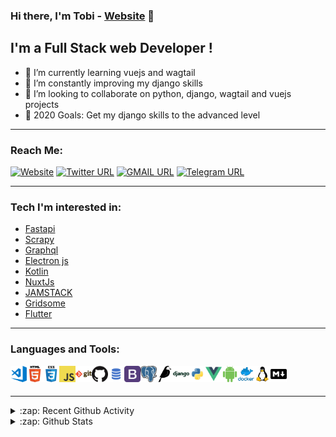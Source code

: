 ### Hi there, I'm Tobi -  [Website][website] 👋

## I'm a Full Stack web Developer !
- 🔭 I’m currently learning vuejs and wagtail
- 🌱 I’m constantly improving my django skills
- 👯 I’m looking to collaborate on python, django, wagtail and vuejs projects
- 🥅 2020 Goals: Get my django skills to the advanced level

---

### Reach Me:

[![Website](https://img.shields.io/website?label=tobidegnon.com&style=for-the-badge&url=https%3A%2F%2Fcodestackr.com)](https://tobidegnon.herokuapp.com)
[![Twitter URL](https://img.shields.io/twitter/url?color=%231DA1F2&label=Follow%20%40Tobi-DE&logo=twitter&style=for-the-badge&url=https%3A%2F%2Ftwitter%2FTobi71110248)](https://twitter.com/Tobi71110248?ref_src=twsrc%5Etfw)
[![GMAIL URL](https://img.shields.io/twitter/url?color=%23D14836&label=GMAIL%20CONTACT&logo=gmail&style=for-the-badge&url=https%3A%2F%2Ftwitter.com%2FTobi71110248)](mailto:degnonfrancis@gmail.com)
[![Telegram URL](https://img.shields.io/twitter/url?color=%232CA5E0&label=Telegram&logo=telegram&style=for-the-badge&url=https%3A%2F%2Ft.me%2FTobi_DE1999)](https://t.me/Tobi_DE1999)


---

### Tech I'm interested in:

- [Fastapi](https://github.com/tiangolo/fastapi)
- [Scrapy](https://github.com/scrapy/scrapy)
- [Graphql](https://graphql.org/)
- [Electron js](https://www.electronjs.org/)
- [Kotlin](https://kotlinlang.org/) 
- [NuxtJs](https://fr.nuxtjs.org/)
- [JAMSTACK](https://jamstack.org/)
- [Gridsome](https://gridsome.org/)
- [Flutter](https://flutter.dev/)

---


### Languages and Tools:

<img align="left" alt="Visual Studio Code" width="26px" src="https://raw.githubusercontent.com/github/explore/80688e429a7d4ef2fca1e82350fe8e3517d3494d/topics/visual-studio-code/visual-studio-code.png" />
<img align="left" alt="HTML5" width="26px" src="https://raw.githubusercontent.com/github/explore/80688e429a7d4ef2fca1e82350fe8e3517d3494d/topics/html/html.png" />
<img align="left" alt="CSS3" width="26px" src="https://raw.githubusercontent.com/github/explore/80688e429a7d4ef2fca1e82350fe8e3517d3494d/topics/css/css.png" />
<img align="left" alt="JavaScript" width="26px" src="https://raw.githubusercontent.com/github/explore/80688e429a7d4ef2fca1e82350fe8e3517d3494d/topics/javascript/javascript.png" />
<img align="left" alt="Git" width="26px" src="https://raw.githubusercontent.com/github/explore/80688e429a7d4ef2fca1e82350fe8e3517d3494d/topics/git/git.png" />
<img align="left" alt="GitHub" width="26px" src="https://raw.githubusercontent.com/github/explore/78df643247d429f6cc873026c0622819ad797942/topics/github/github.png" />
<img align="left" alt="SQL" width="26px" src="https://raw.githubusercontent.com/github/explore/80688e429a7d4ef2fca1e82350fe8e3517d3494d/topics/sql/sql.png" />
<img align="left" alt="Bootsrap" width="26px" src="https://raw.githubusercontent.com/github/explore/80688e429a7d4ef2fca1e82350fe8e3517d3494d/topics/bootstrap/bootstrap.png" />
<img align="left" alt="postgres" width="26px" src="https://raw.githubusercontent.com/github/explore/80688e429a7d4ef2fca1e82350fe8e3517d3494d/topics/postgresql/postgresql.png"/>
<img align="left" alt="wagtail" width="26px" src="https://raw.githubusercontent.com/github/explore/80688e429a7d4ef2fca1e82350fe8e3517d3494d/topics/wagtail/wagtail.png" />
<img align="left" alt="django" width="26px" src="https://raw.githubusercontent.com/github/explore/80688e429a7d4ef2fca1e82350fe8e3517d3494d/topics/django/django.png" />
<img align="left" alt="python" width="26px" src="https://raw.githubusercontent.com/github/explore/80688e429a7d4ef2fca1e82350fe8e3517d3494d/topics/python/python.png" />
<img align="left" alt="vuejs" width="26px" src="https://raw.githubusercontent.com/github/explore/80688e429a7d4ef2fca1e82350fe8e3517d3494d/topics/vue/vue.png" />
<img align="left" alt="android" width="26px" src="https://raw.githubusercontent.com/github/explore/80688e429a7d4ef2fca1e82350fe8e3517d3494d/topics/android/android.png" />
<img align="left" alt="docker" width="26px" src="https://raw.githubusercontent.com/github/explore/80688e429a7d4ef2fca1e82350fe8e3517d3494d/topics/docker/docker.png" />
<img align="left" alt="linux" width="26px" src="https://raw.githubusercontent.com/github/explore/80688e429a7d4ef2fca1e82350fe8e3517d3494d/topics/linux/linux.png" />
<img align="left" alt="markdown" width="26px" src="https://raw.githubusercontent.com/github/explore/80688e429a7d4ef2fca1e82350fe8e3517d3494d/topics/markdown/markdown.png" />

<br/>
<br/>

---

<details>
  <summary>:zap: Recent Github Activity</summary>

  <!--START_SECTION:activity-->
  1. 💪 Opened PR [#1754](https://github.com//webpack/webpack-cli/pull/1754) in [webpack/webpack-cli](https://github.com//webpack/webpack-cli)
  2. ❗️ Closed issue [#10](https://github.com//jamesgeorge007/github-activity-readme/issues/10) in [jamesgeorge007/github-activity-readme](https://github.com//jamesgeorge007/github-activity-readme)
  3. 🗣 Commented on [#10](https://github.com//jamesgeorge007/github-activity-readme/issues/10) in [jamesgeorge007/github-activity-readme](https://github.com//jamesgeorge007/github-activity-readme)
  4. 🗣 Commented on [#12](https://github.com//jamesgeorge007/github-activity-readme/issues/12) in [jamesgeorge007/github-activity-readme](https://github.com//jamesgeorge007/github-activity-readme)
  5. 🗣 Commented on [#10](https://github.com//jamesgeorge007/github-activity-readme/issues/10) in [jamesgeorge007/github-activity-readme](https://github.com//jamesgeorge007/github-activity-readme)
  <!--END_SECTION:activity-->

</details>

<details>
  <summary>:zap: Github Stats</summary>

 <img align="left" alt="Tobi-De Github Stats" src="https://github-readme-stats.tobi-de.vercel.app/api?username=Tobi-De&count_private=true&hide_border=true&theme=algolia" />

 </details>


[website]: https://tobidegnon.herokuapp.com/
